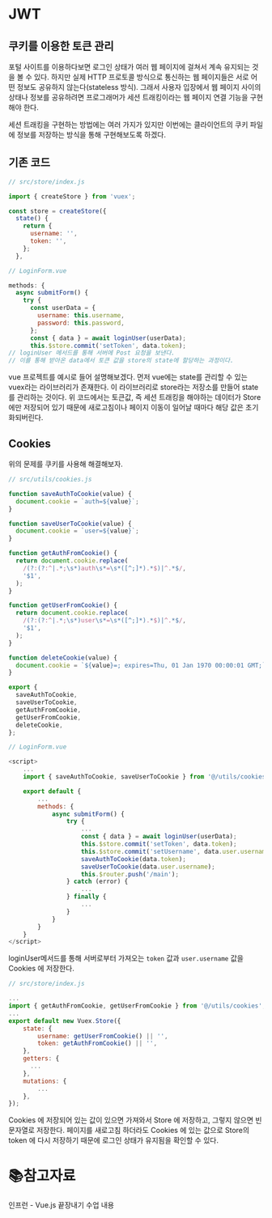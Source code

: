 # JWT

## 쿠키를 이용한 토큰 관리

포털 사이트를 이용하다보면 로그인 상태가 여러 웹 페이지에 걸쳐서 계속 유지되는 것을 볼 수 있다. 하지만 실제 HTTP 프로토콜 방식으로 통신하는 웹 페이지들은 서로 어떤 정보도 공유하지 않는다(stateless 방식). 그래서 사용자 입장에서 웹 페이지 사이의 상태나 정보를 공유하려면 프로그래머가 세션 트래킹이라는 웹 페이지 연결 기능을 구현해야 한다.

세션 트래킹을 구현하는 방법에는 여러 가지가 있지만 이번에는 클라이언트의 쿠키 파일에 정보를 저장하는 방식을 통해 구현해보도록 하겠다.

## 기존 코드

```javascript
// src/store/index.js

import { createStore } from 'vuex';

const store = createStore({
  state() {
    return {
      username: '',
      token: '',
    };
  },
```

```javascript
// LoginForm.vue

methods: {
  async submitForm() {
    try {
      const userData = {
        username: this.username,
        password: this.password,
      };
      const { data } = await loginUser(userData);
      this.$store.commit('setToken', data.token);
// loginUser 메서드를 통해 서버에 Post 요청을 보낸다.
// 이를 통해 받아온 data에서 토큰 값을 store의 state에 할당하는 과정이다.
```

vue 프로젝트를 예시로 들어 설명해보겠다. 먼저 vue에는 state를 관리할 수 있는 vuex라는 라이브러리가 존재한다. 이 라이브러리로 store라는 저장소를 만들어 state를 관리하는 것이다. 위 코드에서는 토큰값, 즉 세션 트래킹을 해야하는 데이터가 Store에만 저장되어 있기 때문에 새로고침이나 페이지 이동이 일어날 때마다 해당 값은 초기화되버린다.

## Cookies

위의 문제를 쿠키를 사용해 해결해보자.

```js
// src/utils/cookies.js

function saveAuthToCookie(value) {
  document.cookie = `auth=${value}`;
}

function saveUserToCookie(value) {
  document.cookie = `user=${value}`;
}

function getAuthFromCookie() {
  return document.cookie.replace(
    /(?:(?:^|.*;\s*)auth\s*=\s*([^;]*).*$)|^.*$/,
    '$1',
  );
}

function getUserFromCookie() {
  return document.cookie.replace(
    /(?:(?:^|.*;\s*)user\s*=\s*([^;]*).*$)|^.*$/,
    '$1',
  );
}

function deleteCookie(value) {
  document.cookie = `${value}=; expires=Thu, 01 Jan 1970 00:00:01 GMT;`;
}

export {
  saveAuthToCookie,
  saveUserToCookie,
  getAuthFromCookie,
  getUserFromCookie,
  deleteCookie,
};
```

```js
// LoginForm.vue

<script>
    ...
    import { saveAuthToCookie, saveUserToCookie } from '@/utils/cookies';

    export default {
        ...
        methods: {
            async submitForm() {
                try {
                    ...
                    const { data } = await loginUser(userData);
                    this.$store.commit('setToken', data.token);
                    this.$store.commit('setUsername', data.user.username);
                    saveAuthToCookie(data.token);
                    saveUserToCookie(data.user.username);
                    this.$router.push('/main');
                } catch (error) {
                    ...
                } finally {
                    ...
                }
            }
        }
    }
</script>
```

loginUser메서드를 통해 서버로부터 가져오는 `token` 값과 `user.username` 값을 Cookies 에 저장한다.

```js
// src/store/index.js

...
import { getAuthFromCookie, getUserFromCookie } from '@/utils/cookies';
...
export default new Vuex.Store({
    state: {
        username: getUserFromCookie() || '',
        token: getAuthFromCookie() || '',
    },
    getters: {
      ...
    },
    mutations: {
        ...
    },
});
```

Cookies 에 저장되어 있는 값이 있으면 가져와서 Store 에 저장하고, 그렇지 않으면 빈 문자열로 저장한다. 페이지를 새로고침 하더라도 Cookies 에 있는 값으로 Store의 token 에 다시 저장하기 때문에 로그인 상태가 유지됨을 확인할 수 있다. 

# :books:참고자료

인프런 - Vue.js 끝장내기 수업 내용
